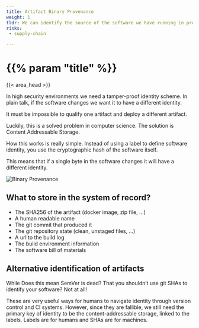 ```yaml
---
title: Artifact Binary Provenance
weight: 1
tldr: We can identify the source of the software we have running in production
risks:
 - supply-chain

---
```


# {{% param "title" %}}
{{< area_head >}}

In high security environments we need a tamper-proof identity scheme. In plain talk, if the software changes we want it to have a different identity.

It must be impossible to qualify one artifact and deploy a different artifact.

Luckily, this is a solved problem in computer science. The solution is Content Addressable Storage.

How this works is really simple. Instead of using a label to define software identity, you use the cryptographic hash of the software itself.

This means that if a single byte in the software changes it will have a different identity.

![Binary Provenance](/images/binary-provenance.svg)

## What to store in the system of record?

- The SHA256 of the artifact (docker image, zip file, ...)
- A human readable name
- The git commit that produced it
- The git repository state (clean, unstaged files, ...)
- A url to the build log
- The build environment information
- The software bill of materials

## Alternative identification of artifacts

While Does this mean SemVer is dead? That you shouldn’t use git SHAs to identify your software? Not at all!

These are very useful ways for humans to navigate identity through version control and CI systems. However, since they are fallible, we still need the primary key of identity to be the content-addressable storage, linked to the labels. Labels are for humans and SHAs are for machines.